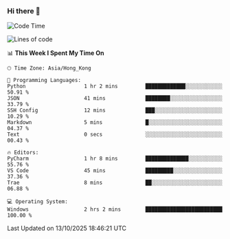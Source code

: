 ### Hi there 👋

<!--
**RoiexLee/RoiexLee** is a ✨ _special_ ✨ repository because its `README.md` (this file) appears on your GitHub profile.

Here are some ideas to get you started:

- 🔭 I’m currently working on ...
- 🌱 I’m currently learning ...
- 👯 I’m looking to collaborate on ...
- 🤔 I’m looking for help with ...
- 💬 Ask me about ...
- 📫 How to reach me: ...
- 😄 Pronouns: ...
- ⚡ Fun fact: ...
-->

<!--START_SECTION:waka-->
![Code Time](http://img.shields.io/badge/Code%20Time-1%2C230%20hrs%2059%20mins-blue)

![Lines of code](https://img.shields.io/badge/From%20Hello%20World%20I%27ve%20Written-41.6%20thousand%20lines%20of%20code-blue)

📊 **This Week I Spent My Time On** 

```text
🕑︎ Time Zone: Asia/Hong_Kong

💬 Programming Languages: 
Python                   1 hr 2 mins         █████████████░░░░░░░░░░░░   50.91 % 
JSON                     41 mins             ████████░░░░░░░░░░░░░░░░░   33.79 % 
SSH Config               12 mins             ███░░░░░░░░░░░░░░░░░░░░░░   10.29 % 
Markdown                 5 mins              █░░░░░░░░░░░░░░░░░░░░░░░░   04.37 % 
Text                     0 secs              ░░░░░░░░░░░░░░░░░░░░░░░░░   00.43 % 

🔥 Editors: 
PyCharm                  1 hr 8 mins         ██████████████░░░░░░░░░░░   55.76 % 
VS Code                  45 mins             █████████░░░░░░░░░░░░░░░░   37.36 % 
Trae                     8 mins              ██░░░░░░░░░░░░░░░░░░░░░░░   06.88 % 

💻 Operating System: 
Windows                  2 hrs 2 mins        █████████████████████████   100.00 % 
```


 Last Updated on 13/10/2025 18:46:21 UTC
<!--END_SECTION:waka-->
